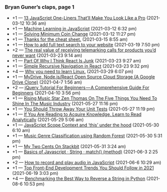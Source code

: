 ### Bryan Guner’s claps, page 1

-   +1 — <a href="https://medium.com/p/13-javascript-one-liners-thatll-make-you-look-like-a-pro-29a27b6f51cb" class="h-cite u-like-of">13 JavaScript One-Liners That’ll Make You Look Like a Pro</a> (2021-03-12 10:36 am)
-   +1 — <a href="https://medium.com/p/machine-learning-in-javascript-b8b0f9f149aa" class="h-cite u-like-of">Machine Learning in JavaScript</a> (2021-03-12 6:32 pm)
-   +1 — <a href="https://medium.com/p/how-to-solve-minimum-coin-change-f96a758ccade" class="h-cite u-like-of">Solving Minimum Coin Change</a> (2021-03-12 11:27 pm)
-   +1 — <a href="https://medium.com/p/thanks-for-the-cheat-sheet-b3fff101f8e7" class="h-cite u-like-of">Thanks for the cheat sheet.</a> (2021-03-15 8:55 am)
-   +1 — <a href="https://medium.com/p/how-to-add-full-text-search-to-your-website-4e9c80ce2bf4" class="h-cite u-like-of">How to add full text search to your website</a> (2021-03-19 7:50 pm)
-   +2 — <a href="https://medium.com/p/the-real-value-of-receiving-telemarking-calls-for-products-youd-never-want-2a24baa18a7d" class="h-cite u-like-of">The real value of receiving telemarking calls for products you’d never want</a> (2021-03-23 9:14 am)
-   +1 — <a href="https://medium.com/p/part-of-why-i-think-react-is-junk-e4db95e15ef4" class="h-cite u-like-of">Part Of Why I Think React Is Junk</a> (2021-03-23 9:27 am)
-   +1 — <a href="https://medium.com/p/simple-recursive-navigation-in-react-511d0a013ae4" class="h-cite u-like-of">Simple Recursive Navigation in React</a> (2021-03-23 9:32 pm)
-   +4 — <a href="https://medium.com/p/why-you-need-to-learn-linux-d0c58958a031" class="h-cite u-like-of">Why you need to learn Linux.</a> (2021-03-29 6:07 pm)
-   +1 — <a href="https://medium.com/p/mydrive-node-js-react-open-source-cloud-storage-a-google-drive-clone-2e4908fd8a9b" class="h-cite u-like-of">MyDrive, Node.js/React Open Source Cloud Storage (A Google Drive Clone)</a> (2021-04-7 1:56 am)
-   +2 — <a href="https://medium.com/p/jquery-tutorial-for-beginners-679021d74ab4" class="h-cite u-like-of">jQuery Tutorial For Beginners — A Comprehensive Guide For Beginners</a> (2021-04-10 3:56 pm)
-   +1 — <a href="https://medium.com/p/rising-music-star-zen-thomas-on-the-five-things-you-need-to-shine-in-the-music-industry-e475648cabf5" class="h-cite u-like-of">Rising Music Star Zen Thomas On The Five Things You Need To Shine In The Music Industry</a> (2021-05-27 11:16 pm)
-   +1 — <a href="https://medium.com/p/you-should-throw-away-your-unit-tests-717c6884a77b" class="h-cite u-like-of">You Should Throw Away Your Unit Tests</a> (2021-05-27 11:19 pm)
-   +1 — <a href="https://medium.com/p/if-you-are-reading-to-acquire-knowledge-read-like-a-critic-f16ac4d6ec3d" class="h-cite u-like-of">If You Are Reading to Acquire Knowledge, Learn to Read Analytically</a> (2021-05-29 5:06 am)
-   +1 — <a href="https://medium.com/p/javascript-scope-context-and-this-under-the-hood-43c32033c9f9" class="h-cite u-like-of">JavaScript Scope Context and ‘this’ under the hood</a> (2021-05-30 6:10 am)
-   +1 — <a href="https://medium.com/p/music-genre-classification-using-random-forest-219fc2446666" class="h-cite u-like-of">Music Genre Classification using Random Forest</a> (2021-05-30 5:31 pm)
-   +1 — <a href="https://medium.com/p/my-two-cents-on-stackbit-b70ecc1de681" class="h-cite u-like-of">My Two Cents On Stackbit</a> (2021-05-31 3:24 am)
-   +1 — <a href="https://medium.com/p/basics-of-javascript-string-match-method-ce47295bfd97" class="h-cite u-like-of">Basics of Javascript · String · match() (method)</a> (2021-06-3 2:25 pm)
-   +2 — <a href="https://medium.com/p/how-to-record-and-play-audio-in-javascript-faa1b2b3e49b" class="h-cite u-like-of">How to record and play audio in JavaScript</a> (2021-06-6 10:29 am)
-   +1 — <a href="https://medium.com/p/top-front-end-development-trends-you-should-follow-in-2021-64d7129fc066" class="h-cite u-like-of">Top Front-End Development Trends You Should Follow in 2021</a> (2021-06-19 3:03 pm)
-   +4 — <a href="https://medium.com/p/benchmarking-the-best-way-to-reverse-a-string-in-python-9c73d87b1b1a" class="h-cite u-like-of">Benchmarking the Best Way to Reverse a String in Python</a> (2021-08-6 10:53 pm)
